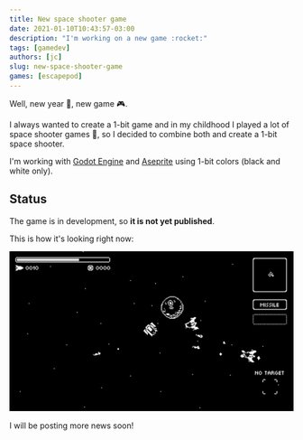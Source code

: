```yaml
---
title: New space shooter game
date: 2021-01-10T10:43:57-03:00
description: "I'm working on a new game :rocket:"
tags: [gamedev]
authors: [jc]
slug: new-space-shooter-game
games: [escapepod]
---
```


Well, new year :calendar:, new game :video_game:.

I always wanted to create a 1-bit game and in my childhood I played a lot of space shooter games :space_invader:, so I decided to combine both and create a 1-bit space shooter.

I'm working with [Godot Engine](https://godotengine.org) and [Aseprite](https://aseprite.org) using 1-bit colors (black and white only).

## Status

The game is in development, so **it is not yet published**.

This is how it's looking right now:

![Screenshot](screenshot.png)

I will be posting more news soon!
